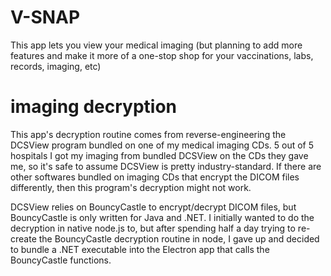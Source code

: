 # V-SNAP
This app lets you view your medical imaging (but planning to add more features and make it more of a one-stop shop for your vaccinations, labs, records, imaging, etc)

# imaging decryption
This app's decryption routine comes from reverse-engineering the DCSView program bundled on one of my medical imaging CDs. 5 out of 5 hospitals I got my imaging from bundled DCSView on the CDs they gave me, so it's safe to assume DCSView is pretty industry-standard. If there are other softwares bundled on imaging CDs that encrypt the DICOM files differently, then this program's decryption might not work.

DCSView relies on BouncyCastle to encrypt/decrypt DICOM files, but BouncyCastle is only written for Java and .NET. I initially wanted to do the decryption in native node.js to, but after spending half a day trying to re-create the BouncyCastle decryption routine in node, I gave up and decided to bundle a .NET executable into the Electron app that calls the BouncyCastle functions.